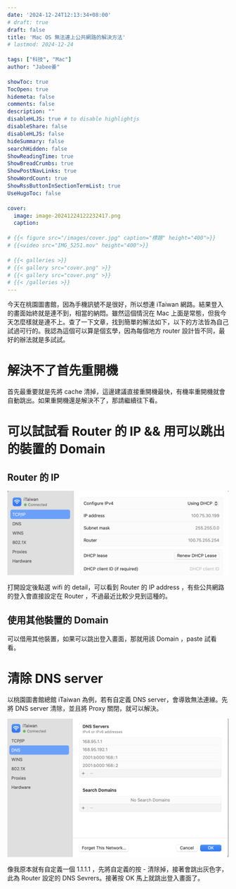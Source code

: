 ```yaml
---
date: '2024-12-24T12:13:34+08:00'
# draft: true
draft: false
title: 'Mac OS 無法連上公共網路的解決方法'
# lastmod: 2024-12-24

tags: ["科技", "Mac"]
author: "Jabee姜"

showToc: true
TocOpen: true
hidemeta: false
comments: false
description: ""
disableHLJS: true # to disable highlightjs
disableShare: false
disableHLJS: false
hideSummary: false
searchHidden: false
ShowReadingTime: true
ShowBreadCrumbs: true
ShowPostNavLinks: true
ShowWordCount: true
ShowRssButtonInSectionTermList: true
UseHugoToc: false

cover:
  image: image-20241224122232417.png
  caption: 

# {{< figure src="/images/cover.jpg" caption="標題" height="400">}}
# {{<video src="IMG_5251.mov" height="400">}}

# {{< galleries >}}
# {{< gallery src="cover.png" >}}
# {{< gallery src="cover.png" >}}
# {{< /galleries >}}
---
```


今天在桃園圖書館，因為手機訊號不是很好，所以想連 iTaiwan 網路。結果登入的畫面始終就是連不到，相當的納悶。雖然這個情況在 Mac 上面是常態，但我今天怎麼樣就是連不上。查了一下文章，找到簡單的解法如下，以下的方法皆為自己試過可行的。我認為這個可以算是個玄學，因為每個地方 router 設計皆不同，最好的辦法就是多試試。

# 解決不了首先重開機

首先最重要就是先將 cache 清掉，這邊建議直接重開機最快，有機率重開機就會自動跳出。如果重開機還是解決不了，那請繼續往下看。

# 可以試試看 Router 的 IP && 用可以跳出的裝置的 Domain

## Router 的 IP

![image-20241224122232417](image-20241224122232417.png)

打開設定後點選 wifi 的 detail，可以看到 Router 的 IP address ，有些公共網路的登入會直接設定在 Router ，不過最近比較少見到這種的。

## 使用其他裝置的 Domain

可以借用其他裝置，如果可以跳出登入畫面，那就用該 Domain ，paste 試看看。

# 清除 DNS server

以桃園圖書館總館 iTaiwan 為例，若有自定義 DNS server，會導致無法連線。先將 DNS server 清除，並且將 Proxy 關閉，就可以解決。

![image-20241224122812679](image-20241224122812679.png)

像我原本就有自定義一個 1.1.1.1 ，先將自定義的按 - 清除掉，接著會跳出灰色字，此為 Router 設定的 DNS Sevrers。接著按 OK 馬上就跳出登入畫面了。

